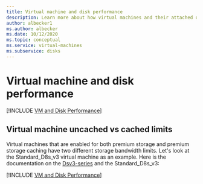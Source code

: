 ```yaml
---
title: Virtual machine and disk performance
description: Learn more about how virtual machines and their attached disks work in combination for performance.
author: albecker1
ms.author: albecker
ms.date: 10/12/2020
ms.topic: conceptual
ms.service: virtual-machines
ms.subservice: disks
---
```

# Virtual machine and disk performance
[!INCLUDE [VM and Disk Performance](../../includes/virtual-machine-disk-performance.md)]

## Virtual machine uncached vs cached limits
Virtual machines that are enabled for both premium storage and premium storage caching have two different storage bandwidth limits. Let's look at the Standard_D8s_v3 virtual machine as an example. Here is the documentation on the [Dsv3-series](dv3-dsv3-series.md) and the Standard_D8s_v3:

[!INCLUDE [VM and Disk Performance](../../includes/virtual-machine-disk-performance-2.md)]

